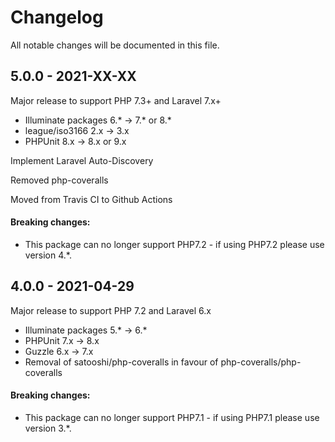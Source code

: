 # Changelog

All notable changes will be documented in this file.

## 5.0.0 - 2021-XX-XX

Major release to support PHP 7.3+ and Laravel 7.x+
- Illuminate packages 6.* -> 7.* or 8.*
- league/iso3166 2.x -> 3.x
- PHPUnit 8.x -> 8.x or 9.x

Implement Laravel Auto-Discovery

Removed php-coveralls

Moved from Travis CI to Github Actions

#### Breaking changes:
- This package can no longer support PHP7.2 - if using PHP7.2 please use version 4.*.

## 4.0.0 - 2021-04-29

Major release to support PHP 7.2 and Laravel 6.x
- Illuminate packages 5.* -> 6.*
- PHPUnit 7.x -> 8.x
- Guzzle 6.x -> 7.x
- Removal of satooshi/php-coveralls in favour of php-coveralls/php-coveralls

#### Breaking changes:
- This package can no longer support PHP7.1 - if using PHP7.1 please use version 3.*.
